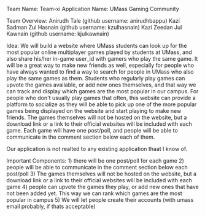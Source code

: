 Team Name: Team-xi
Application Name: UMass Gaming Community

Team Overview: Anirudh Tale (github username: anirudhbappu)
               Kazi Sadman Zul Hasnain (github username: kzulhasnain)
               Kazi Zeedan Jul Kawnain (github username: kjulkawnain)

Idea: We will build a website where UMass students can look up for the most popular online multiplayer games played by students at UMass, and also share his/her in-game user_id with gamers who play the same game. It will be a great way to make new friends as well, especially for people who have always wanted to find a way to search for people in UMass who also play the same games as them. Students who regularly play games can upvote the games available, or add new ones themselves, and that way we can track and display which games are the most popular in our campus. For people who don't usually play games that often, this website can provide a platform to socialize as they will be able to pick up one of the more popular games being displayed on the website and start playing to make new friends. The games themselves will not be hosted on the website, but a download link or a link to their official websites will be included with each game. Each game will have one post/poll, and people will be able to communicate in the comment section below each of them.

Our application is not realted to any existing application thaat I know of.
      
Important Components: 1) there will be one post/poll for each game
                      2) people will be able to communicate in the comment section below each post/poll
                      3) The games themselves will not be hosted on the website, but a download link or a link to their official websites will be included with each game
                      4) people can upvote the games they play, or add new ones that have not been added yet. This way we can rank which games are the most popular in campus
                      5) We will let people create their accounts (with umass email probably, if thats acceptable)
      
